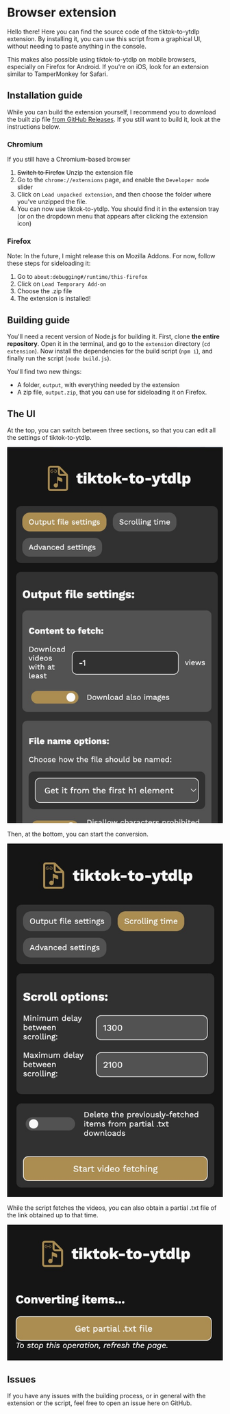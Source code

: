 # Browser extension

Hello there! Here you can find the source code of the tiktok-to-ytdlp extension.
By installing it, you can use this script from a graphical UI, without needing
to paste anything in the console.

This makes also possible using tiktok-to-ytdlp on mobile browsers, especially on
Firefox for Android. If you're on iOS, look for an extension similar to
TamperMonkey for Safari.

## Installation guide

While you can build the extension yourself, I recommend you to download the
built zip file
[from GitHub Releases](https://github.com/Dinoosauro/tiktok-to-ytdlp/releases/latest).
If you still want to build it, look at the instructions below.

### Chromium

If you still have a Chromium-based browser

1. ~~Switch to Firefox~~ Unzip the extension file
2. Go to the `chrome://extensions` page, and enable the `Developer mode` slider
3. Click on `Load unpacked extension`, and then choose the folder where you've
   unzipped the file.
4. You can now use tiktok-to-ytdlp. You should find it in the extension tray (or
   on the dropdown menu that appears after clicking the extension icon)

### Firefox

Note: In the future, I might release this on Mozilla Addons. For now, follow
these steps for sideloading it:

1. Go to `about:debugging#/runtime/this-firefox`
2. Click on `Load Temporary Add-on`
3. Choose the .zip file
4. The extension is installed!

## Building guide

You'll need a recent version of Node.js for building it. First, clone **the
entire repository**. Open it in the terminal, and go to the `extension`
directory (`cd extension`). Now install the dependencies for the build script
(`npm i`), and finally run the script (`node build.js`).

You'll find two new things:

- A folder, `output`, with everything needed by the extension
- A zip file, `output.zip`, that you can use for sideloading it on Firefox.

## The UI

At the top, you can switch between three sections, so that you can edit all the
settings of tiktok-to-ytdlp.

![The main UI](./readme_images/MainUI.jpg)

Then, at the bottom, you can start the conversion.

![The scroll UI, with the button to start the operation visible](./readme_images/ScrollUI.jpg)

While the script fetches the videos, you can also obtain a partial .txt file of
the link obtained up to that time.

![The UI while the conversion is being done](./readme_images/ConvertingUI.jpg)

## Issues

If you have any issues with the building process, or in general with the
extension or the script, feel free to open an issue here on GitHub.
